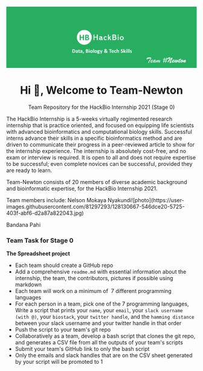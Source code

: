 ![HackBio Banner](src/Banner.png)
<h1 align="center">Hi 👋, Welcome to Team-Newton</h1>
<p align="center">Team Repository for the HackBio Internship 2021 (Stage 0)</p>
<p>The HackBio Internship is a 5-weeks virtually regimented research internship that is practice oriented, and focused on equipping life scientists with advanced bioinformatics and computational biology skills. Successful interns advance their skills in a specific bioinformatics method and are driven to communicate their progress in a peer-reviewed article to show for the internship experience.
The internship is absolutely cost-free, and no exam or interview is required. It is open to all and does not require expertise to be successful; even complete novices can be successful, provided they are ready to learn.</p>

<p>Team-Newton consists of 20 members of diverse academic background and bioinformatic expertise, for the HackBio Internship 2021.</p>
<p>Team members include:
Nelson Mokaya Nyakundi![photo](https://user-images.githubusercontent.com/81297293/128130667-546dce20-5725-403f-abf6-d2a87a822043.jpg)</p>
Bandana Pahi

<h3>Team Task for Stage 0</h3>
<label><strong>The Spreadsheet project</strong></label>
 <ul><li>Each team should create a GitHub repo</li>
 <li>Add a comprehensive <code>readme.md</code> with essential information about the internship, the team, the contributors, pictures if possible using markdown</li>
 <li>Each team will work on a minimum of  7 different programming languages</li>
 <li>For each person in a team, pick one of the 7 programming languages, Write a script that prints your <code>name</code>, your <code>email</code>, your <code>slack username (with @)</code>, your <code>biostack</code>, your <code>twitter handle</code>, and the <code>hamming distance</code> between your slack username and your twitter handle in that order</li>
 <li>Push the script to your team's git repo</li>
 <li>Collaboratively as a team, develop a bash script that clones the git repo, and generates a CSV file from all the outputs of your team's scripts</li>
 <li>Submit your team's GitHub link to only the bash script</li>
 <li>Only the emails and slack handles that are on the CSV sheet generated by your script will be promoted to 1</li></ul>

